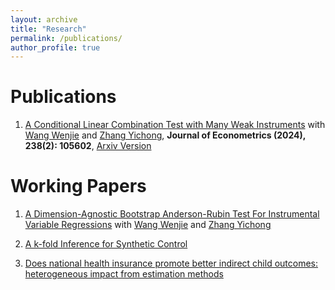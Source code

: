 ```yaml
---
layout: archive
title: "Research"
permalink: /publications/
author_profile: true
---
```

Publications
======
1. [A Conditional Linear Combination Test with Many Weak Instruments](https://www.sciencedirect.com/science/article/abs/pii/S0304407623003184) with [Wang Wenjie](https://sites.google.com/site/wenjiemetrics/home) and [Zhang Yichong](https://sites.google.com/site/yichongzhang86/home), **Journal of Econometrics (2024), 238(2): 105602**, [Arxiv Version](https://arxiv.org/abs/2207.11137)


Working Papers
======
1. [A Dimension-Agnostic Bootstrap Anderson-Rubin Test For Instrumental Variable Regressions](https://arxiv.org/abs/2412.01603) with [Wang Wenjie](https://sites.google.com/site/wenjiemetrics/home) and [Zhang Yichong](https://sites.google.com/site/yichongzhang86/home)

2. [A k-fold Inference for Synthetic Control](https://dennislim92.github.io/files/synthetic_control_for_factor_model.pdf)
3. [Does national health insurance promote better indirect child outcomes: heterogeneous impact from estimation methods](https://dennislim92.github.io/files/ERP.pdf)
